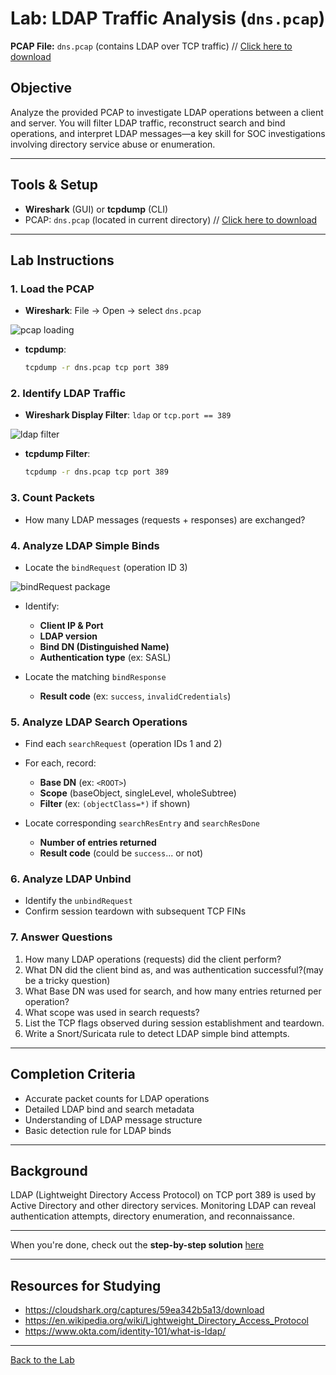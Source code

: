 #  Lab: LDAP Traffic Analysis (`dns.pcap`)

**PCAP File:** `dns.pcap` (contains LDAP over TCP traffic) // [Click here to download](./dns.pcap)

##  Objective

Analyze the provided PCAP to investigate LDAP operations between a client and server. You will filter LDAP traffic, reconstruct search and bind operations, and interpret LDAP messages—a key skill for SOC investigations involving directory service abuse or enumeration.

---

## Tools & Setup

- **Wireshark** (GUI) or **tcpdump** (CLI)
- PCAP: `dns.pcap` (located in current directory)  // [Click here to download](./dns.pcap)

---

## Lab Instructions

### 1. Load the PCAP

- **Wireshark**: File → Open → select `dns.pcap`

![pcap loading](https://i.ibb.co/0jPWPS9X/image.png)

- **tcpdump**:
  ```bash
  tcpdump -r dns.pcap tcp port 389
  ```

### 2. Identify LDAP Traffic

- **Wireshark Display Filter**: `ldap` or `tcp.port == 389`

![ldap filter](https://i.ibb.co/Rp6tDvH5/image.png)

- **tcpdump Filter**:
  ```bash
  tcpdump -r dns.pcap tcp port 389
  ```

### 3. Count Packets

- How many LDAP messages (requests + responses) are exchanged?

### 4. Analyze LDAP Simple Binds

- Locate the `bindRequest` (operation ID 3)

![bindRequest package](https://i.ibb.co/RkSFNv56/image.png)

- Identify:

  - **Client IP & Port**
  - **LDAP version**
  - **Bind DN (Distinguished Name)**
  - **Authentication type** (ex: SASL)

- Locate the matching `bindResponse`

  - **Result code** (ex: `success`, `invalidCredentials`)

### 5. Analyze LDAP Search Operations

- Find each `searchRequest` (operation IDs 1 and 2)

- For each, record:

  - **Base DN** (ex: `<ROOT>`)
  - **Scope** (baseObject, singleLevel, wholeSubtree)
  - **Filter** (ex: `(objectClass=*)` if shown)

- Locate corresponding `searchResEntry` and `searchResDone`

  - **Number of entries returned**
  - **Result code** (could be `success`... or not)

### 6. Analyze LDAP Unbind

- Identify the `unbindRequest`
- Confirm session teardown with subsequent TCP FINs

### 7. Answer Questions

1. How many LDAP operations (requests) did the client perform?
2. What DN did the client bind as, and was authentication successful?(may be a tricky question)
3. What Base DN was used for search, and how many entries returned per operation?
4. What scope was used in search requests?
5. List the TCP flags observed during session establishment and teardown.
6. Write a Snort/Suricata rule to detect LDAP simple bind attempts.

---

## Completion Criteria

- Accurate packet counts for LDAP operations
- Detailed LDAP bind and search metadata
- Understanding of LDAP message structure
- Basic detection rule for LDAP binds

---

## Background

LDAP (Lightweight Directory Access Protocol) on TCP port 389 is used by Active Directory and other directory services. Monitoring LDAP can reveal authentication attempts, directory enumeration, and reconnaissance.

---

When you're done, check out the **step-by-step solution** [here](./wireshark_ldap_lab_solution.md)

---

## Resources for Studying

- https://cloudshark.org/captures/59ea342b5a13/download
- https://en.wikipedia.org/wiki/Lightweight_Directory_Access_Protocol
- https://www.okta.com/identity-101/what-is-ldap/

---
[Back to the Lab](/courseFiles/Lab_05-networkingAndTelemetry/networkingAndTelemetry.md)
